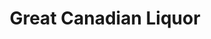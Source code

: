 ---
title: "Great Canadian Liquor"
url: /rocky-mountain-house/great-canadian-liquor/
shop: Spirituosen
---